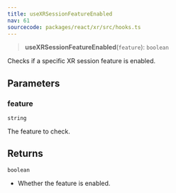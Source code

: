 ```yaml
---
title: useXRSessionFeatureEnabled
nav: 61
sourcecode: packages/react/xr/src/hooks.ts
---
```


> **useXRSessionFeatureEnabled**(`feature`): `boolean`

Checks if a specific XR session feature is enabled.

## Parameters

### feature

`string`

The feature to check.

## Returns

`boolean`

- Whether the feature is enabled.
